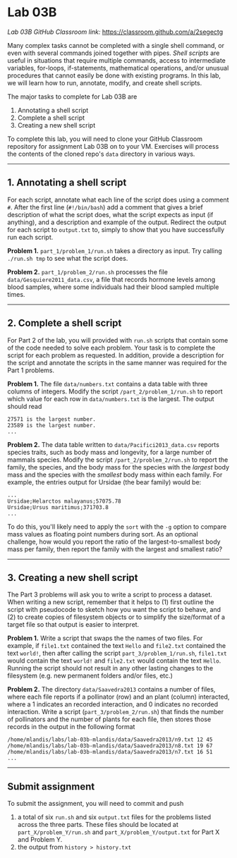 # Lab 03B

*Lab 03B GitHub Classroom link:* https://classroom.github.com/a/2segectg

Many complex tasks cannot be completed with a single shell command, or even with several commands joined together with pipes. *Shell scripts* are useful in situations that require multiple commands, access to intermediate variables, for-loops, if-statements, mathematical operations, and/or unusual procedures that cannot easily be done with existing programs. In this lab, we will learn how to run, annotate, modify, and create shell scripts.

The major tasks to complete for Lab 03B are
1. Annotating a shell script
2. Complete a shell script
3. Creating a new shell script

To complete this lab, you will need to clone your GitHub Classroom repository for assignment Lab 03B on to your VM. Exercises will process the contents of the cloned repo's `data` directory in various ways.

---

## 1. Annotating a shell script

For each script, annotate what each line of the script does using a comment `#`. After the first line (`#!/bin/bash`) add a comment that gives a brief description of what the script does, what the script expects as input (if anything), and a description and example of the output. Redirect the output for each script to `output.txt` to, simply to show that you have successfully run each script.

**Problem 1.** `part_1/problem_1/run.sh` takes a directory as input. Try calling `./run.sh tmp` to see what the script does.

**Problem 2.** `part_1/problem_2/run.sh` processes the file `data/Gesquiere2011_data.csv`, a file that records hormone levels among blood samples, where some individuals had their blood sampled multiple times.


---

## 2. Complete a shell script

For Part 2 of the lab, you will provided with `run.sh` scripts that contain some of the code needed to solve each problem. Your task is to complete the script for each problem as requested. In addition, provide a description for the script and annotate the scripts in the same manner was required for the Part 1 problems.

**Problem 1.** The file `data/numbers.txt` contains a data table with three columns of integers. Modify the script `/part_2/problem_1/run.sh` to report which value for each row in `data/numbers.txt` is the largest. The output should read
```
27571 is the largest number.
23589 is the largest number.
...
```


**Problem 2.** The data table written to `data/Pacifici2013_data.csv` reports species traits, such as body mass and longevity, for a large number of mammals species. Modify the script `/part_2/problem_2/run.sh` to report the family, the species, and the body mass for the species with the *largest* body mass and the species with the *smallest* body mass within each family. For example, the entries output for Ursidae (the bear family) would be:
```
...
Ursidae;Helarctos malayanus;57075.78
Ursidae;Ursus maritimus;371703.8
...
```
To do this, you'll likely need to apply the `sort` with the `-g` option to compare mass values as floating point numbers during sort. As an optional challenge, how would you report the ratio of the largest-to-smallest body mass per family, then report the family with the largest and smallest ratio?

---

## 3. Creating a new shell script
The Part 3 problems will ask you to write a script to process a dataset. When writing a new script, remember that it helps to (1) first outline the script with pseudocode to sketch how you want the script to behave, and (2) to create copies of filesystem objects or to simplify the size/format of a target file so that output is easier to interpret. 

**Problem 1.** Write a script that swaps the the names of two files. For example, if `file1.txt` contained the text `Hello` and `file2.txt` contained the text `world!`, then after calling the script `part_3/problem_1/run.sh`, `file1.txt` would contain the text `world!` and `file2.txt` would contain the text `Hello`. Running the script should not result in any other lasting changes to the filesystem (e.g. new permanent folders and/or files, etc.)

**Problem 2.** The directory `data/Saavedra2013` contains a number of files, where each file reports if a pollinator (row) and an plant (column) interacted, where a 1 indicates an recorded interaction, and 0 indicates no recorded interaction. Write a script (`part_3/problem_2/run.sh`) that finds the number of pollinators and the number of plants for each file, then stores those records in the output in the following format
```
/home/mlandis/labs/lab-03b-mlandis/data/Saavedra2013/n9.txt 12 45
/home/mlandis/labs/lab-03b-mlandis/data/Saavedra2013/n8.txt 19 67
/home/mlandis/labs/lab-03b-mlandis/data/Saavedra2013/n7.txt 16 51
...
```

---

## Submit assignment

To submit the assignment, you will need to commit and push
1. a total of six `run.sh` and six `output.txt` files for the problems listed across the three parts. These files should be located at `part_X/problem_Y/run.sh` and `part_X/problem_Y/output.txt` for Part X and Problem Y.
2. the output from `history > history.txt`
